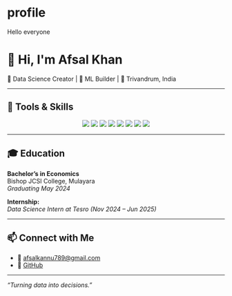 # profile
Hello everyone
# 👋 Hi, I'm Afsal Khan

🎯 Data Science Creator | 🧠 ML Builder | 📍 Trivandrum, India

---

## 🧰 Tools & Skills

<div align="center">

<img src="https://img.shields.io/badge/Python-3776AB?style=for-the-badge&logo=python&logoColor=white" />
<img src="https://img.shields.io/badge/R-276DC3?style=for-the-badge&logo=r&logoColor=white" />
<img src="https://img.shields.io/badge/SQL-4479A1?style=for-the-badge&logo=postgresql&logoColor=white" />
<img src="https://img.shields.io/badge/MongoDB-4EA94B?style=for-the-badge&logo=mongodb&logoColor=white" />
<img src="https://img.shields.io/badge/Tableau-E97627?style=for-the-badge&logo=tableau&logoColor=white" />
<img src="https://img.shields.io/badge/PowerBI-F2C811?style=for-the-badge&logo=powerbi&logoColor=black" />
<img src="https://img.shields.io/badge/Scikit--Learn-F7931E?style=for-the-badge&logo=scikit-learn&logoColor=white" />
<img src="https://img.shields.io/badge/Seaborn-5A9FD4?style=for-the-badge&logo=python&logoColor=white" />

</div>

---

## 🎓 Education

**Bachelor’s in Economics**  
Bishop JCSI College, Mulayara  
_Graduating May 2024_

**Internship:**  
*Data Science Intern at Tesro (Nov 2024 – Jun 2025)*

---

## 📫 Connect with Me

- 📧 [afsalkannu789@gmail.com](mailto:afsalkannu789@gmail.com)
- 💼 [GitHub](https://github.com/AfsalKhan789)

---

_“Turning data into decisions.”_
